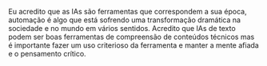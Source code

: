 Eu acredito que as IAs são ferramentas que correspondem a sua época, automação é algo que está sofrendo uma transformação dramática na sociedade e no mundo em vários sentidos. Acredito que IAs de texto podem ser boas ferramentas de compreensão de conteúdos técnicos mas é importante fazer um uso criterioso da ferramenta e manter a mente afiada e o pensamento crítico.